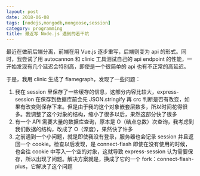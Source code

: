 ```yaml
---
layout: post
date: 2018-06-08
tags: [nodejs,mongodb,mongoose,session]
category: programming
title: 最近写 Node.js 遇到的若干坑
---
```


最近在做前后端分离，前端在用 Vue.js 逐步重写，后端则变为 api 的形式。同时，我尝试了用 autocannon 和 clinic 工具测试自己的 api endpoint 的性能，一开始发现有几个延迟会特别高，即使是一个很简单的 api 也有不正常的高延迟。

于是，我用 clinic 生成了 flamegraph，发现了一些问题：

1. 我在 session 里保存了一些缓存的信息，这部分内容比较大，express-session 在保存到数据库前会先 JSON.stringify 再 crc 判断是否有改变，如果有改变则保存下来。但是由于我的这个对象嵌套层数多，所以时间花得很多。我调整了这个对象的结构，缩小了很多以后，果然这部分快了很多
2. 有一个 API 需要大量的数据库查询，原本是 O（结点总数）次查询，我考虑到我们数据的结构，改成了 O（深度），果然快了许多
3. 之前遇到一个小问题，就是即使我没有登录，服务器也会记录 session 并且返回一个 cookie。检查以后发现，是 connect-flash 即使在没有使用的时候，也会往 cookie 中写入一个空的对象，这就导致 express-session 认为需要保存，所以出现了问题。解决方案就是，换成了它的一个 fork：connect-flash-plus，它解决了这个问题

